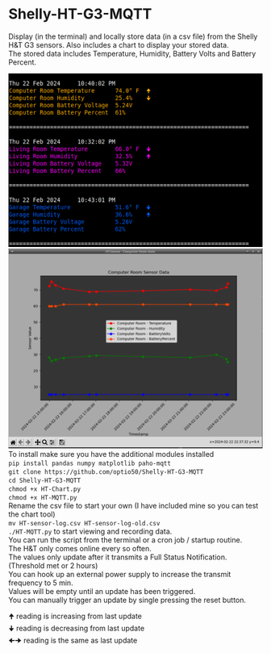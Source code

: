 # Shelly-HT-G3-MQTT
Display (in the terminal) and locally store data (in a csv file) from the Shelly H&amp;T G3 sensors. Also includes a chart to display your stored data.    
The stored data includes Temperature, Humidity, Battery Volts and Battery Percent.    


    
![Alt Text](./HT-Terminal.png)    
![Alt Text](./HT-Chart.png)    
To install make sure you have the additional modules installed    
`pip install pandas numpy matplotlib paho-mqtt`    
`git clone https://github.com/optio50/Shelly-HT-G3-MQTT`    
`cd Shelly-HT-G3-MQTT`    
`chmod +x HT-Chart.py`    
`chmod +x HT-MQTT.py`    
Rename the csv file to start your own (I have included mine so you can test the chart tool)    
`mv HT-sensor-log.csv HT-sensor-log-old.csv`   
`./HT-MQTT.py` to start viewing and recording data.    
You can run the script from the terminal or a cron job / startup routine.    
The H&T only comes online every so often.    
The values only update after it transmits a Full Status Notification. (Threshold met or 2 hours)    
You can hook up an external power supply to increase the transmit frequency to 5 min.    
Values will be empty until an update has been triggered.    
You can manually trigger an update by single pressing the reset button.    

    
🠉   reading is increasing from last update    
🠋   reading is decreasing from last update    
🠈🠊 reading is the same as last update    

